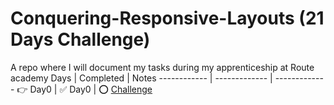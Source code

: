 # Conquering-Responsive-Layouts (21 Days Challenge)
A repo where I will document my tasks during my apprenticeship at Route academy 
Days | Completed | Notes
------------ | ------------- | -------------
👉 Day0 | ✅ Day0 | ⭕️ [Challenge](https://github.com/RaheemAmer/Conquering-Responsive-Layouts/blob/main/Day0)
<!-- 👉 Day1 | ✅ Day1 | ⭕️ [Challenge](https://github.com/RaheemAmer/Conquering-Responsive-Layouts/blob/main/Day1)
👉 Day2 | ✅ Day2 | ⭕️ [Challenge](https://github.com/RaheemAmer/Conquering-Responsive-Layouts/blob/main/Day2)
👉 Day3 | ✅ Day3 | ⭕️ [Challenge](https://github.com/RaheemAmer/Conquering-Responsive-Layouts/blob/main/Day3)
👉 Day4 | ✅ Day4 | ⭕️ [Challenge](https://github.com/RaheemAmer/Conquering-Responsive-Layouts/blob/main/Day4)
👉 Day5 | ✅ Day5 | ⭕️ [Challenge](https://github.com/RaheemAmer/Conquering-Responsive-Layouts/blob/main/Day5)
👉 Day6 | ✅ Day6 | ⭕️ [Challenge](https://github.com/RaheemAmer/Conquering-Responsive-Layouts/blob/main/Day6)
👉 Day7 | ✅ Day7 | ⭕️ [Challenge](https://github.com/RaheemAmer/Conquering-Responsive-Layouts/blob/main/Day7)
👉 Day8 | ✅ Day8 | ⭕️ [Challenge](https://github.com/RaheemAmer/Conquering-Responsive-Layouts/blob/main/Day8)
👉 Day9 | ✅ Day9 | ⭕️ [Challenge](https://github.com/RaheemAmer/Conquering-Responsive-Layouts/blob/main/Day8)
👉 Day10| ✅ Day10 | ⭕️ [Challenge](https://github.com/RaheemAmer/Conquering-Responsive-Layouts/blob/main/Day8)
👉 Day11| ✅ Day11 | ⭕️ [Challenge](https://github.com/RaheemAmer/Conquering-Responsive-Layouts/blob/main/Day8)
👉 Day12 | ✅ Day12 | ⭕️ [Challenge](https://github.com/RaheemAmer/Conquering-Responsive-Layouts/blob/main/Day8)
👉 Day13 | ✅ Day13 | ⭕️ [Challenge](https://github.com/RaheemAmer/Conquering-Responsive-Layouts/blob/main/Day8)
👉 Day14 | ✅ Day14 | ⭕️ [Challenge](https://github.com/RaheemAmer/Conquering-Responsive-Layouts/blob/main/Day8)
👉 Day15 | ✅ Day15 | ⭕️ [Challenge](https://github.com/RaheemAmer/Conquering-Responsive-Layouts/blob/main/Day8)
👉 Day16 | ✅ Day16 | ⭕️ [Challenge](https://github.com/RaheemAmer/Conquering-Responsive-Layouts/blob/main/Day8)
👉 Day17 | ✅ Day17 | ⭕️ [Challenge](https://github.com/RaheemAmer/Conquering-Responsive-Layouts/blob/main/Day8)
👉 Day18 | ✅ Day18 | ⭕️ [Challenge](https://github.com/RaheemAmer/Conquering-Responsive-Layouts/blob/main/Day8)
👉 Day19 | ✅ Day19 | ⭕️ [Challenge](https://github.com/RaheemAmer/Conquering-Responsive-Layouts/blob/main/Day8)
👉 Day20 | ✅ Day20 | ⭕️ [Challenge](https://github.com/RaheemAmer/Conquering-Responsive-Layouts/blob/main/Day8)
👉 Day21 | ✅ Day21 | ⭕️ [Challenge](https://github.com/RaheemAmer/Conquering-Responsive-Layouts/blob/main/Day8) -->

